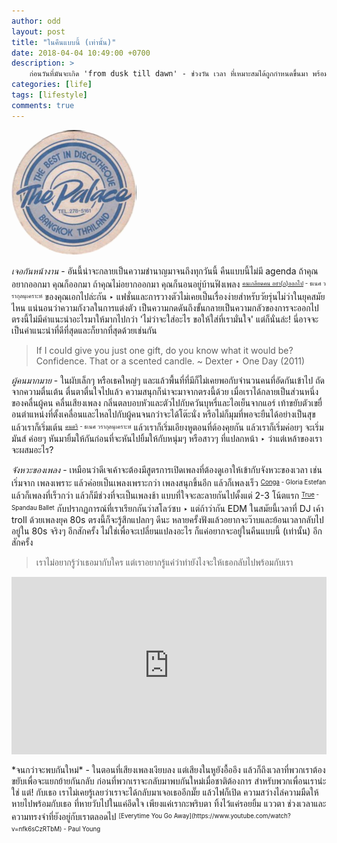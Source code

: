 ```yaml
---
author: odd
layout: post
title: "ในคืนแบบนี้ (เท่านั้น)"
date: 2018-04-04 10:49:00 +0700
description: >
    ก่อนวันที่มันจะเกิด 'from dusk till dawn' - ช่วงวัน เวลา ที่เหมาะสมได้ถูกกำหนดขึ้นมา พร้อมกับ dress code ว่าทุกคนต้องใส่ยีนส์ไป เราพอจะจำได้เพียงแค่นี้ แต่ที่น่าคิด น่าสนใจถ้าเทียบกับสมัยนี้ก็คือว่าไอ้พวกการพูดคุย นัดหมาย กระจายข่าวในสมัยนั้นมันเกิดขึ้นได้ยังไง ในเมื่อเราไม่มี line ไม่มีมือถือ ไม่มี email ไม่มี social จะมีก็แต่ที่เที่ยวที่เป็นจุดหมายในคืนแบบนั้นของพวกเรา
categories: [life]
tags: [lifestyle]
comments: true
---
```

<img src="/assets/img/authors/odd/2018-04-04/the-palace.jpg" alt="The Palace 80s" style="border-radius:50%">

*เจอกันหน้างาน* - อันนี้น่าจะกลายเป็นความชำนาญมาจนถึงทุกวันนี้ คืนแบบนี้ไม่มี agenda ถ้าคุณอยากออกมา คุณก็ออกมา ถ้าคุณไม่อยากออกมา คุณก็นอนอยู่บ้านฟังเพลง <sup><sub>[คนเกลียดคน อย่า(ก)ออกไป](https://www.youtube.com/watch?v=3jGkpMFOAAI) - ธเนศ วรากุลนุเคราะห์</sub></sup> ของคุณเอกไปล่ะกัน ‣ แฟชั่นและการวางตัวไม่เคยเป็นเรื่องง่ายสำหรับวัยรุ่นไม่ว่าในยุคสมัยไหน แน่นอนว่าความกังวลในการแต่งตัว เป็นความกดดันถึงขั้นกลายเป็นความกลัวของการจะออกไป ตรงนี้ไม่มีคำแนะนำอะไรมาให้มากไปกว่า 'ไม่ว่าจะใส่อะไร ขอให้ใส่ที่เรามั่นใจ' แต่ก็นั่นล่ะ! นี่อาจจะเป็นคำแนะนำที่ดีที่สุดและก็ยากที่สุดด้วยเช่นกัน

> If I could give you just one gift, do you know what it would be? Confidence. That or a scented candle. ~ Dexter ‣ One Day (2011)

*ผู้คนมากมาย* - ในผับเล็กๆ หรือเธคใหญ่ๆ และแล้วพื้นที่ที่มีก็ไม่เคยพอกับจำนวนคนที่อัดกันเข้าไป ถัดจากความตื่นเต้น ตื่นตาตื่นใจไปแล้ว ความสนุกก็น่าจะมาจากตรงนี้ด้วย เมื่อเราได้กลายเป็นส่วนหนึ่งของคลื่นผู้คน คลื่นเสียงเพลง กลิ่นตลบอบหัวและตัวไปกับควันบุหรี่และไอเย็นจากแอร์ เท้าขยับตัวเขยื่อนตำแหน่งที่ตั้งเคลื่อนและไหลไปกับผู้คนจนกว่าจะได้โต๊ะนั่ง หรือไม่ก็มุมที่พอจะยืนได้อย่างเป็นสุข แล้วเราก็เริ่มเต้น <sup><sub>[ดนตรี](https://www.youtube.com/watch?v=OH8NjexC0Fc) - ธเนศ วรากุลนุเคราะห์</sub></sup> แล้วเราก็เริ่มเอียงหูตอนที่ต้องคุยกัน แล้วเราก็เริ่มค่อยๆ จะเริ่มมันส์ ค่อยๆ หันมายิ้มให้กันก่อนที่จะหันไปยิ้มให้กับหนุ่มๆ หรือสาวๆ ที่แปลกหน้า ‣ ว่าแต่เหล้าของเราจะผสมอะไร?

*จังหวะของเพลง* - เหมือนว่าดีเจเค้าจะต้องมีสูตรการเปิดเพลงที่ต้องดูเอาให้เข้ากับจังหวะของเวลา เช่นเริ่มจาก เพลงเพราะ แล้วค่อยเป็นเพลงเพราะกว่า เพลงสนุกขึ้นอีก แล้วก็เพลงเร็ว <sup><sub>[Conga](https://www.youtube.com/watch?v=8Zhs8k52PjQ) - Gloria Estefan</sub></sup> แล้วก็เพลงที่เร็วกว่า แล้วก็มีช่วงที่จะเป็นเพลงช้า แบบที่ใจจะละลายกันไปตั้งแต่ 2-3 โน้ตแรก <sup><sub>[True](https://www.youtube.com/watch?v=AR8D2yqgQ1U) - Spandau Ballet</sub></sup> กับปรากฏการณ์ที่เราเรียกกันว่าสโลว์ซบ ‣ แต่ถ้าว่ากัน EDM ในสมัยนี้เวลาที่ DJ เค้า troll ด้วยเพลงยุค 80s ตรงนี้ก็จะรู้สึกแปลกๆ ดีนะ หลายครั้งฟังแล้วอยากจะว๊าบและย้อนเวลากลับไปอยู่ใน 80s จริงๆ อีกสักครั้ง ไม่ใช่เพื่อจะเปลี่ยนแปลงอะไร ก็แค่อยากจะอยู่ในคืนแบบนี้ (เท่านั้น) อีกสักครั้ง

> เราไม่อยากรู้ว่าเธอมากับใคร แต่เราอยากรู้แค่ว่าทำยังไงจะให้เธอกลับไปพร้อมกับเรา

<div style="position:relative;width:100%;height:0;padding-bottom:56.25%;">
<iframe style="width:100%;height:100%;position:absolute;top:0;left:0;" src="https://www.youtube.com/embed/Y6GiC28Dobk" frameborder="0" allow="autoplay; encrypted-media" allowfullscreen>
</iframe>
</div><br/>
*จนกว่าจะพบกันใหม่* - ในตอนที่เสียงเพลงเงียบลง แต่เสียงในหูยังอื้ออึง แล้วก็ถึงเวลาที่พวกเราต้องขยับเพื่อจะแยกย้ายกันกลับ ก่อนที่พวกเราจะกลับมาพบกันใหม่เมื่อชาติต้องการ สำหรับพวกเพื่อนเราน่ะใช่ แต่! กับเธอ เราไม่เคยรู้เลยว่าเราจะได้กลับมาเจอเธออีกมั๊ย แล้วไฟก็เปิด ความสว่างไล่ความมืดให้หายไปพร้อมกับเธอ ที่หายวับไปในแค่อึดใจ เพียงแค่เรากะพริบตา ทิ้งไว้แค่รอยยิ้ม แววตา ช่วงเวลาและความทรงจำที่ยังอยู่กับเราตลอดไป <sup><sub>[Everytime You Go Away](https://www.youtube.com/watch?v=nfk6sCzRTbM) - Paul Young</sub></sup>

